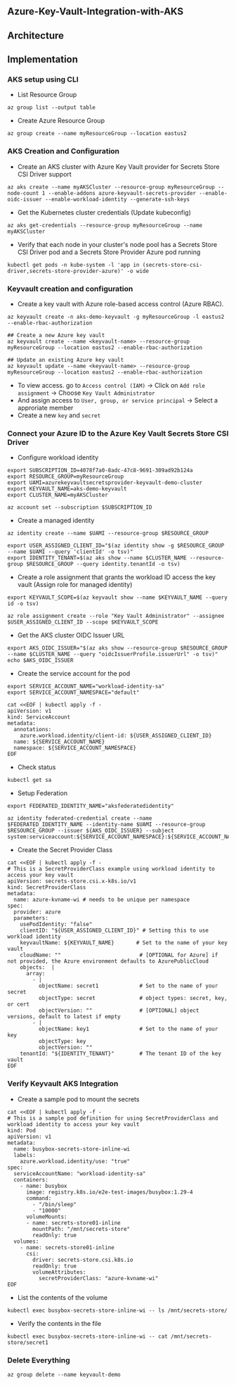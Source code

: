 ## Azure-Key-Vault-Integration-with-AKS

## Architecture

## Implementation
### AKS setup using CLI
- List Resource Group
  
```
az group list --output table
```
- Create Azure Resource Group

```
az group create --name myResourceGroup --location eastus2
```

### AKS Creation and Configuration

- Create an AKS cluster with Azure Key Vault provider for Secrets Store CSI Driver support

```
az aks create --name myAKSCluster --resource-group myResourceGroup --node-count 1 --enable-addons azure-keyvault-secrets-provider --enable-oidc-issuer --enable-workload-identity --generate-ssh-keys
```

- Get the Kubernetes cluster credentials (Update kubeconfig)

```
az aks get-credentials --resource-group myResourceGroup --name myAKSCluster
```

- Verify that each node in your cluster's node pool has a Secrets Store CSI Driver pod and a Secrets Store Provider Azure pod running

```
kubectl get pods -n kube-system -l 'app in (secrets-store-csi-driver,secrets-store-provider-azure)' -o wide
```

### Keyvault creation and configuration

- Create a key vault with Azure role-based access control (Azure RBAC).

```
az keyvault create -n aks-demo-keyvault -g myResourceGroup -l eastus2 --enable-rbac-authorization
```
```
## Create a new Azure key vault
az keyvault create --name <keyvault-name> --resource-group myResourceGroup --location eastus2 --enable-rbac-authorization

## Update an existing Azure key vault
az keyvault update --name <keyvault-name> --resource-group myResourceGroup --location eastus2 --enable-rbac-authorization
```
- To view access. go to `Access control (IAM)` -> Click on `Add role assignment` -> Choose `Key Vault Administrator`
- And assign access to `User, group, or service principal` -> Select a approriate member
- Create a new `key` and `secret`

### Connect your Azure ID to the Azure Key Vault Secrets Store CSI Driver 

- Configure workload identity

```
export SUBSCRIPTION_ID=4078f7a0-8adc-47c8-9691-309ad92b124a
export RESOURCE_GROUP=myResourceGroup
export UAMI=azurekeyvaultsecretsprovider-keyvault-demo-cluster
export KEYVAULT_NAME=aks-demo-keyvault
export CLUSTER_NAME=myAKSCluster

az account set --subscription $SUBSCRIPTION_ID
```
- Create a managed identity

```
az identity create --name $UAMI --resource-group $RESOURCE_GROUP

export USER_ASSIGNED_CLIENT_ID="$(az identity show -g $RESOURCE_GROUP --name $UAMI --query 'clientId' -o tsv)"
export IDENTITY_TENANT=$(az aks show --name $CLUSTER_NAME --resource-group $RESOURCE_GROUP --query identity.tenantId -o tsv)
```

- Create a role assignment that grants the workload ID access the key vault (Assign role for managed identity)

```
export KEYVAULT_SCOPE=$(az keyvault show --name $KEYVAULT_NAME --query id -o tsv)

az role assignment create --role "Key Vault Administrator" --assignee $USER_ASSIGNED_CLIENT_ID --scope $KEYVAULT_SCOPE
```

- Get the AKS cluster OIDC Issuer URL 

```
export AKS_OIDC_ISSUER="$(az aks show --resource-group $RESOURCE_GROUP --name $CLUSTER_NAME --query "oidcIssuerProfile.issuerUrl" -o tsv)"
echo $AKS_OIDC_ISSUER
```

- Create the service account for the pod

```
export SERVICE_ACCOUNT_NAME="workload-identity-sa"
export SERVICE_ACCOUNT_NAMESPACE="default" 
```

```
cat <<EOF | kubectl apply -f -
apiVersion: v1
kind: ServiceAccount
metadata:
  annotations:
    azure.workload.identity/client-id: ${USER_ASSIGNED_CLIENT_ID}
  name: ${SERVICE_ACCOUNT_NAME}
  namespace: ${SERVICE_ACCOUNT_NAMESPACE}
EOF
```
- Check status

```
kubectl get sa
```
- Setup Federation

```
export FEDERATED_IDENTITY_NAME="aksfederatedidentity" 

az identity federated-credential create --name $FEDERATED_IDENTITY_NAME --identity-name $UAMI --resource-group $RESOURCE_GROUP --issuer ${AKS_OIDC_ISSUER} --subject system:serviceaccount:${SERVICE_ACCOUNT_NAMESPACE}:${SERVICE_ACCOUNT_NAME}
```

- Create the Secret Provider Class

```
cat <<EOF | kubectl apply -f -
# This is a SecretProviderClass example using workload identity to access your key vault
apiVersion: secrets-store.csi.x-k8s.io/v1
kind: SecretProviderClass
metadata:
  name: azure-kvname-wi # needs to be unique per namespace
spec:
  provider: azure
  parameters:
    usePodIdentity: "false"
    clientID: "${USER_ASSIGNED_CLIENT_ID}" # Setting this to use workload identity
    keyvaultName: ${KEYVAULT_NAME}       # Set to the name of your key vault
    cloudName: ""                         # [OPTIONAL for Azure] if not provided, the Azure environment defaults to AzurePublicCloud
    objects:  |
      array:
        - |
          objectName: secret1             # Set to the name of your secret
          objectType: secret              # object types: secret, key, or cert
          objectVersion: ""               # [OPTIONAL] object versions, default to latest if empty
        - |
          objectName: key1                # Set to the name of your key
          objectType: key
          objectVersion: ""
    tenantId: "${IDENTITY_TENANT}"        # The tenant ID of the key vault
EOF
```
### Verify Keyvault AKS Integration

- Create a sample pod to mount the secrets

```
cat <<EOF | kubectl apply -f -
# This is a sample pod definition for using SecretProviderClass and workload identity to access your key vault
kind: Pod
apiVersion: v1
metadata:
  name: busybox-secrets-store-inline-wi
  labels:
    azure.workload.identity/use: "true"
spec:
  serviceAccountName: "workload-identity-sa"
  containers:
    - name: busybox
      image: registry.k8s.io/e2e-test-images/busybox:1.29-4
      command:
        - "/bin/sleep"
        - "10000"
      volumeMounts:
      - name: secrets-store01-inline
        mountPath: "/mnt/secrets-store"
        readOnly: true
  volumes:
    - name: secrets-store01-inline
      csi:
        driver: secrets-store.csi.k8s.io
        readOnly: true
        volumeAttributes:
          secretProviderClass: "azure-kvname-wi"
EOF
```

- List the contents of the volume

```
kubectl exec busybox-secrets-store-inline-wi -- ls /mnt/secrets-store/
```

- Verify the contents in the file

```
kubectl exec busybox-secrets-store-inline-wi -- cat /mnt/secrets-store/secret1
```
### Delete Everything

```
az group delete --name keyvault-demo
```
